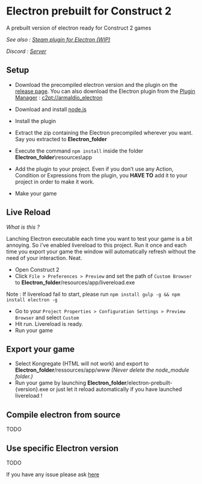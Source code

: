 # Electron prebuilt for Construct 2
A prebuilt version of electron ready for Construct 2 games


*See also : [Steam plugin for Electron (WIP)](#)*

*Discord : [Server](https://discord.gg/0eLPLj96B4t3Dpgo)*

## Setup
* Download the precompiled electron version and the plugin on the [release page](https://github.com/armaldio/c2-electron/releases).
You can also download the Electron plugin from the [Plugin Manager](http://armaldio.xyz/plugin-manager/) : 
[c2pt://armaldio_electron](c2pt://armaldio_electron)

* Download and install [node.js](https://nodejs.org)

* Install the plugin

* Extract the zip containing the Electron precompiled wherever you want. Say you extracted to **Electron_folder**

* Execute the command `npm install` inside the folder **Electron_folder**\resources\app

* Add the plugin to your project. 
Even if you don’t use any Action, Condition or Expressions from the plugin, you **HAVE TO** add it to your project in order to make it work.

* Make your game

## Live Reload
*What is this ?*

Lanching Electron executable each time you want to test your game is a bit annoying.
So i've enabled livereload to this project. Run it once and each time you export your game the window will automatically refresh without the need of your interaction. Neat.

* Open Construct 2
* Click `File > Preferences > Preview` and set the path of `Custom Browser` to **Electron_folder**/resources/app/livereload.exe

Note : If livereload fail to start, please run `npm install gulp -g && npm install electron -g`

* Go to your `Project Properties > Configuration Settings > Preview Browser` and select `Custom`
* Hit run. Livereload is ready.
* Run your game

## Export your game ##
* Select Kongregate (HTML will not work) and export to **Electron_folder**/ressources/app/www
*(Never delete the node_module folder.)*
* Run your game by launching **Electron_folder**/electron-prebuilt-{version}.exe or just let it reload automatically if you have launched livereload !

## Compile electron from source ##
TODO

## Use specific Electron version ##
TODO

If you have any issue please ask [here](https://github.com/armaldio/c2-electron/issues)
